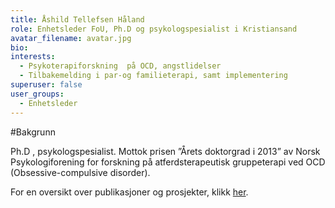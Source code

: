 ```yaml
---
title: Åshild Tellefsen Håland
role: Enhetsleder FoU, Ph.D og psykologspesialist i Kristiansand
avatar_filename: avatar.jpg
bio: 
interests:
  - Psykoterapiforskning  på OCD, angstlidelser
  - Tilbakemelding i par-og familieterapi, samt implementering
superuser: false
user_groups:
  - Enhetsleder
---
```


#Bakgrunn

Ph.D , psykologspesialist. Mottok prisen ”Årets doktorgrad i 2013” av Norsk Psykologiforening for forskning på atferdsterapeutisk gruppeterapi ved OCD (Obsessive-compulsive disorder).


For en oversikt over publikasjoner og prosjekter, klikk [her](https://wo.cristin.no/as/WebObjects/cristin.woa/wa/personVis?type=PERSON&pnr=29860&la=no&instnr=1965).